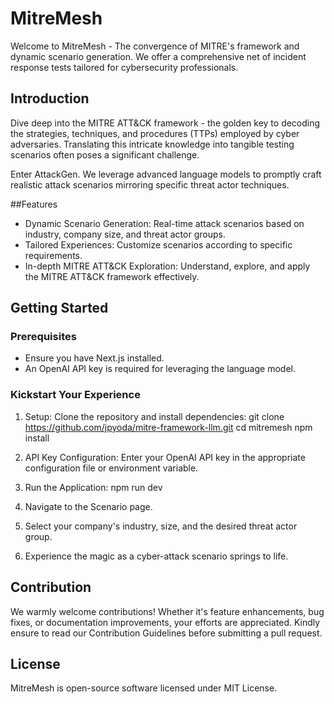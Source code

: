 # MitreMesh

Welcome to MitreMesh - The convergence of MITRE's framework and dynamic scenario generation. We offer a comprehensive net of incident response tests tailored for cybersecurity professionals.

## Introduction

Dive deep into the MITRE ATT&CK framework - the golden key to decoding the strategies, techniques, and procedures (TTPs) employed by cyber adversaries. Translating this intricate knowledge into tangible testing scenarios often poses a significant challenge.

Enter AttackGen. We leverage advanced language models to promptly craft realistic attack scenarios mirroring specific threat actor techniques.

##Features

- Dynamic Scenario Generation: Real-time attack scenarios based on industry, company size, and threat actor groups.
- Tailored Experiences: Customize scenarios according to specific requirements.
- In-depth MITRE ATT&CK Exploration: Understand, explore, and apply the MITRE ATT&CK framework effectively.

## Getting Started

### Prerequisites

- Ensure you have Next.js installed.
- An OpenAI API key is required for leveraging the language model.

### Kickstart Your Experience

1. Setup: Clone the repository and install dependencies:
   git clone https://github.com/jpyoda/mitre-framework-llm.git
   cd mitremesh
   npm install

2. API Key Configuration: Enter your OpenAI API key in the appropriate configuration file or environment variable.

3. Run the Application:
   npm run dev

4. Navigate to the Scenario page.
5. Select your company's industry, size, and the desired threat actor group.
6. Experience the magic as a cyber-attack scenario springs to life.

## Contribution

We warmly welcome contributions! Whether it's feature enhancements, bug fixes, or documentation improvements, your efforts are appreciated. Kindly ensure to read our Contribution Guidelines before submitting a pull request.

## License

MitreMesh is open-source software licensed under MIT License.
